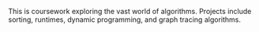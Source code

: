 This is coursework exploring the vast world of algorithms. Projects include sorting, runtimes, dynamic programming, and graph tracing algorithms.
